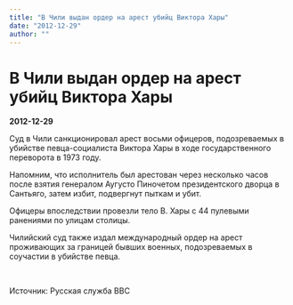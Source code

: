 ```yaml
---
title: "В Чили выдан ордер на арест убийц Виктора Хары"
date: "2012-12-29"
author: ""
---
```


# В Чили выдан ордер на арест убийц Виктора Хары

**2012-12-29** 

Суд в Чили санкционировал арест восьми офицеров, подозреваемых в убийстве певца-социалиста Виктора Хары в ходе государственного переворота в 1973 году.

Напомним, что исполнитель был арестован через несколько часов после взятия генералом Аугусто Пиночетом президентского дворца в Сантьяго, затем избит, подвергнут пыткам и убит.

Офицеры впоследствии провезли тело В. Хары с 44 пулевыми ранениями по улицам столицы.

Чилийский суд также издал международный ордер на арест проживающих за границей бывших военных, подозреваемых в соучастии в убийстве певца.

 

Источник: Русская служба BBC